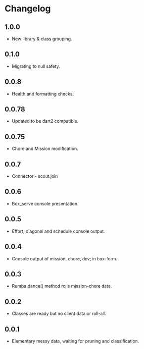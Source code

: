 # Changelog
## 1.0.0
 - New library & class grouping.
## 0.1.0
 - Migrating to null safety.
## 0.0.8
 - Health and formatting checks.
## 0.0.78
 - Updated to be dart2 compatible.
## 0.0.75
 - Chore and Mission modification.
## 0.0.7
 - Connector - scout.join
## 0.0.6
 - Box_serve console presentation.
## 0.0.5
- Effort, diagonal and schedule console output.
## 0.0.4 
- Console output of mission, chore, dev; in box-form.

## 0.0.3
- Rumba.dance() method rolls mission-chore data.

## 0.0.2
- Classes are ready but no client data or roll-all.

## 0.0.1

- Elementary messy data, waiting for pruning and classification.
